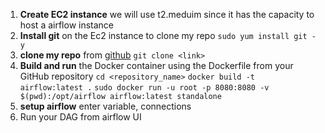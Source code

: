 1. **Create EC2 instance** we will use t2.meduim since it has the capacity to host a airflow instance
2. **Install git** on the Ec2 instance to clone my repo
`sudo yum install git -y`
3. **clone my repo** from [github](https://github.com/marchodl/premier-league-etl)
`git clone <link>`
4. **Build and run** the Docker container using the Dockerfile from your GitHub repository
`cd <repository_name>`
`docker build -t airflow:latest .`
`sudo docker run -u root -p 8080:8080 -v $(pwd):/opt/airflow airflow:latest standalone`
5. **setup airflow**
enter variable, connections
6. Run your DAG from airflow UI